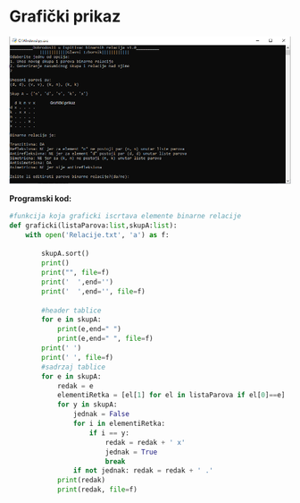 # Grafički prikaz  
  
![Grafički prikaz elemenata binarne relacije unutar tablice](Grafičkiprikaz.png)  
  
    
      
 **Programski kod:**       
    
    
```python
#funkcija koja graficki iscrtava elemente binarne relacije
def graficki(listaParova:list,skupA:list):
    with open('Relacije.txt', 'a') as f:

        skupA.sort()
        print()
        print("", file=f)
        print('  ',end='')
        print('  ',end='', file=f)

        #header tablice
        for e in skupA:
            print(e,end=" ")
            print(e,end=" ", file=f)
        print(' ')
        print(' ', file=f)
        #sadrzaj tablice
        for e in skupA:
            redak = e
            elementiRetka = [el[1] for el in listaParova if el[0]==e] 
            for y in skupA:
                jednak = False
                for i in elementiRetka:
                    if i == y: 
                        redak = redak + ' x'
                        jednak = True
                        break
                if not jednak: redak = redak + ' .'
            print(redak)
            print(redak, file=f)
```
